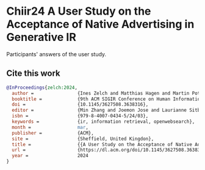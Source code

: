 # Chiir24 A User Study on the Acceptance of Native Advertising in Generative IR

Participants' answers of the user study.

## Cite this work

```bibtex
@InProceedings{zelch:2024,
  author =                {Ines Zelch and Matthias Hagen and Martin Potthast},
  booktitle =             {9th ACM SIGIR Conference on Human Information Interaction and Retrieval (CHIIR 2024)},
  doi =                   {10.1145/3627508.3638316},
  editor =                {Min Zhang and Joemon Jose and Laurianne Sitbon},
  isbn =                  {979-8-4007-0434-5/24/03},
  keywords =              {ir, information retrieval, openwebsearch},
  month =                 mar,
  publisher =             {ACM},
  site =                  {Sheffield, United Kingdon},
  title =                 {{A User Study on the Acceptance of Native Advertising in Generative IR}},
  url =                   {https://dl.acm.org/doi/10.1145/3627508.3638316},
  year =                  2024
}
```
